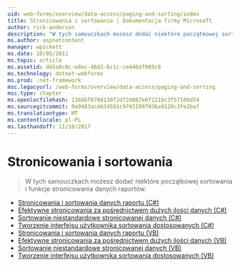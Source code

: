 ```yaml
---
uid: web-forms/overview/data-access/paging-and-sorting/index
title: Stronicowania i sortowania | Dokumentacja firmy Microsoft
author: rick-anderson
description: "W tych samouczkach możesz dodać niektóre początkowej sortowania i funkcje stronicowania danych raportów."
ms.author: aspnetcontent
manager: wpickett
ms.date: 10/05/2011
ms.topic: article
ms.assetid: d45a8c0c-e8ec-46d3-bc1c-ce446df005c8
ms.technology: dotnet-webforms
ms.prod: .net-framework
msc.legacyurl: /web-forms/overview/data-access/paging-and-sorting
msc.type: chapter
ms.openlocfilehash: 1366bf670d130f2df2d887e8f221bc3f57109d54
ms.sourcegitcommit: 9a9483aceb34591c97451997036a9120c3fe2baf
ms.translationtype: MT
ms.contentlocale: pl-PL
ms.lasthandoff: 11/10/2017
---
```

<a name="paging-and-sorting"></a>Stronicowania i sortowania
====================
> W tych samouczkach możesz dodać niektóre początkowej sortowania i funkcje stronicowania danych raportów.


- [Stronicowania i sortowania danych raportu (C#)](paging-and-sorting-report-data-cs.md)
- [Efektywne stronicowania za pośrednictwem dużych ilości danych (C#)](efficiently-paging-through-large-amounts-of-data-cs.md)
- [Sortowanie niestandardowe stronicowanej danych (C#)](sorting-custom-paged-data-cs.md)
- [Tworzenie interfejsu użytkownika sortowania dostosowanych (C#)](creating-a-customized-sorting-user-interface-cs.md)
- [Stronicowania i sortowania danych raportu (VB)](paging-and-sorting-report-data-vb.md)
- [Efektywne stronicowania za pośrednictwem dużych ilości danych (VB)](efficiently-paging-through-large-amounts-of-data-vb.md)
- [Sortowanie niestandardowe stronicowanej danych (VB)](sorting-custom-paged-data-vb.md)
- [Tworzenie interfejsu użytkownika sortowania dostosowanych (VB)](creating-a-customized-sorting-user-interface-vb.md)
